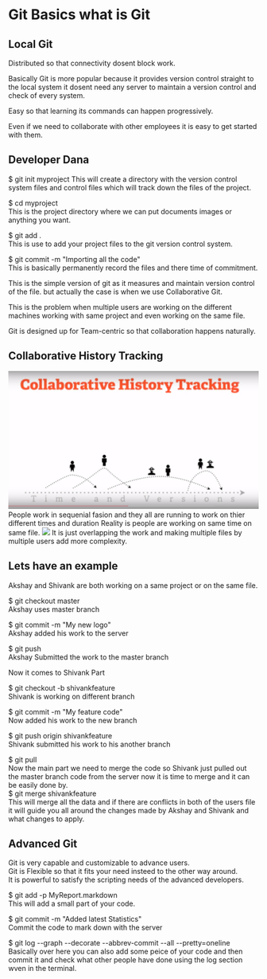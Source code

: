 # Git Basics what is Git 

## Local Git
Distributed so that connectivity dosent block work.

Basically Git is more popular because it provides version control straight to the local system it dosent need any server to maintain a version control and check of every system.

Easy so that learning its commands can happen progressively.

Even if we need to collaborate with other employees it is easy to get started with them.

## Developer Dana
$ git init myproject
This will create a directory with the version control system files and control files which will track down the files of the project.

$ cd myproject  
This is the project directory where we can put documents images or anything you want.

$ git add .  
This is use to add your project files to the git version control system.

$ git commit -m "Importing all the code"  
This is basically permanently record the files and there time of commitment.

This is the simple version of git as it measures and maintain version control of the file. but actually the case is when we use Collaborative Git.

This is the problem when multiple users are working on the different machines working with same project and even working on the same file.

Git is designed up for Team-centric so that collaboration happens naturally.

## Collaborative History Tracking
<img src="images/1.png" width=auto height=auto>
People work in sequenial fasion and they all are running to work on thier different times and duration
Reality is people are working on same time on same file.
<img src="images/2.png" width=auto height=auto>
It is just overlapping the work and making multiple files by multiple users add more complexity.

## Lets have an example  
Akshay and Shivank are both working on a same project or on the same file.

$ git checkout master  
Akshay uses master branch

$ git commit -m "My new logo"  
Akshay added his work to the server

$ git push  
Akshay Submitted the work to the master branch

Now it comes to Shivank Part  

$ git checkout -b shivankfeature  
Shivank is working on different branch

$ git commit -m "My feature code"  
Now added his work to the new branch

$ git push origin shivankfeature  
Shivank submitted his work to his another branch

$ git pull  
Now the main part we need to merge the code so Shivank just pulled out the master branch code from the server now it is time to merge and it can be easily done by.  
$ git merge shivankfeature  
This will merge all the data and if there are conflicts in both of the users file it will guide you all around the changes made by Akshay and Shivank and what changes to apply.

## Advanced Git

Git is very capable and customizable to advance users.  
Git is Flexible so that it fits your need insteed to the other way around.  
It is powerful to satisfy the scripting needs of the advanced developers.  

$ git add -p MyReport.markdown  
This will add a small part of your code.

$ git commit -m "Added latest Statistics"  
Commit the code to mark down with the server 

$ git log --graph --decorate --abbrev-commit --all --pretty=oneline  
Basically over here you can also add some peice of your code and then commit it and check what other people have done using the log section wven in the terminal.
 








